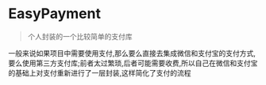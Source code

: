 # EasyPayment
> 个人封装的一个比较简单的支付库

一般来说如果项目中需要使用支付,那么要么直接去集成微信和支付宝的支付方式,要么使用第三方支付库;前者太过繁琐,后者可能需要收费,所以自己在微信和支付宝的基础上对支付重新进行了一层封装,这样简化了支付的流程
